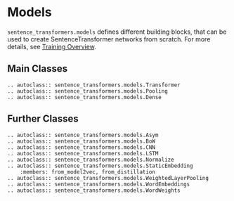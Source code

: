 # Models
`sentence_transformers.models` defines different building blocks, that can be used to create SentenceTransformer networks from scratch. For more details, see [Training Overview](../../sentence_transformer/training_overview.md).

## Main Classes
```{eval-rst}
.. autoclass:: sentence_transformers.models.Transformer
.. autoclass:: sentence_transformers.models.Pooling
.. autoclass:: sentence_transformers.models.Dense
```

## Further Classes
```{eval-rst}
.. autoclass:: sentence_transformers.models.Asym
.. autoclass:: sentence_transformers.models.BoW
.. autoclass:: sentence_transformers.models.CNN
.. autoclass:: sentence_transformers.models.LSTM
.. autoclass:: sentence_transformers.models.Normalize
.. autoclass:: sentence_transformers.models.StaticEmbedding
    :members: from_model2vec, from_distillation
.. autoclass:: sentence_transformers.models.WeightedLayerPooling
.. autoclass:: sentence_transformers.models.WordEmbeddings
.. autoclass:: sentence_transformers.models.WordWeights
```
